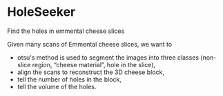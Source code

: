 # HoleSeeker
Find the holes in emmental cheese slices


Given many scans of Emmental cheese slices, we want to
- otsu's method is used to segment the images into three classes (non-slice region, “cheese material”, hole in the slice),
- align the scans to reconstruct the 3D cheese block,
- tell the number of holes in the block,
- tell the volume of the holes.



